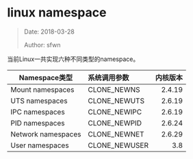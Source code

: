 # linux namespace

> Date: 2018-03-28
>
> Author: sfwn

当前Linux一共实现六种不同类型的namespace。


|Namespace类型|系统调用参数|内核版本|
|------------|:---------|------:|
|Mount namespaces | CLONE_NEWNS | 2.4.19 |
|UTS namespaces | CLONE_NEWUTS | 2.6.19 |
|IPC namespaces | CLONE_NEWIPC | 2.6.19 |
|PID namespaces | CLONE_NEWPID | 2.6.24 |
|Network namespaces | CLONE_NEWNET | 2.6.29 |
|User namespaces | CLONE_NEWUSER | 3.8 |